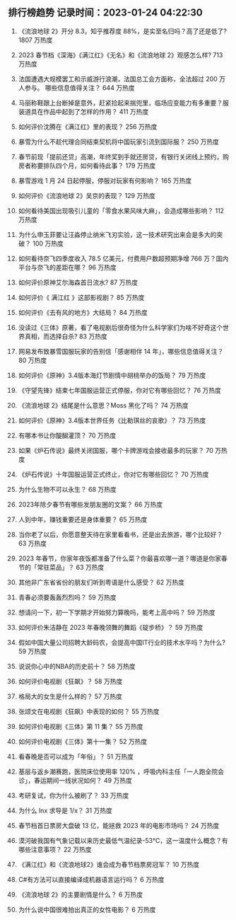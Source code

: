 
## 排行榜趋势 记录时间：2023-01-24 04:22:30
  
  1. 《流浪地球 2》开分 8.3，知乎推荐度 88%，是实至名归吗？高了还是低了? 1807 万热度
    
  2. 2023 春节档《深海》《满江红》《无名》和《流浪地球 2》观感怎么样? 713 万热度
    
  3. 法国遭遇大规模罢工和示威游行浪潮，法国总工会方面称，全法超过 200 万人参与。 哪些信息值得关注？ 644 万热度
    
  4. 马丽称鞋跟上台断掉是意外，赶紧捡起来揣兜里，临场应变能力有多重要？服装道具在作品中起到了怎样的作用？ 411 万热度
    
  5. 如何评价沈腾在《满江红》里的表现？ 256 万热度
    
  6. 暴雪为什么不趁代理合同结束契机将中国玩家引流到国际服？ 250 万热度
    
  7. 春节前现「提前还贷」高潮，年终奖到手就还房贷，有银行关闭线上预约，购房者称要排队四个月，如何看待此事？ 179 万热度
    
  8. 暴雪游戏 1 月 24 日起停服，停服对玩家有何影响？ 165 万热度
    
  9. 如何评价《流浪地球 2》吴京的表现？ 129 万热度
    
  10. 如何看待美国出现吸引儿童的「零食水果风味大麻」，会造成哪些影响？ 112 万热度
    
  11. 为什么申玉菲要让汪淼停止纳米飞刃实验，这一技术研究出来会是多大的突破？ 100 万热度
    
  12. 如何看待奈飞四季度收入 78.5 亿美元，付费用户数超预期净增 766 万？国内平台与奈飞的差距在哪？ 96 万热度
    
  13. 如何评价原神艾尔海森首日流水? 87 万热度
    
  14. 如何评价《 满江红 》这部影视剧？ 85 万热度
    
  15. 如何评价《去有风的地方》大结局？ 84 万热度
    
  16. 没读过《三体》原著，看了电视剧后很奇怪为什么科学家们为啥不好奇这个世界真相，而选择自杀? 83 万热度
    
  17. 网易发布致暴雪国服玩家的告别信「感谢相伴 14 年」，哪些信息值得关注？ 80 万热度
    
  18. 如何评价《原神》3.4版本海灯节剧情中胡桃举办的饭局？ 79 万热度
    
  19. 《守望先锋》结束七年国服运营正式停服，你对它有哪些回忆？ 76 万热度
    
  20. 《流浪地球 2》结尾是什么意思？Moss 黑化了吗？ 74 万热度
    
  21. 如何评价《原神》3.4版本世界任务《比勒琪丝的哀歌》？ 73 万热度
    
  22. 有哪本书让你醍醐灌顶？ 70 万热度
    
  23. 如果《炉石传说》最终关闭国服，哪个卡牌游戏会接收最多的玩家？ 70 万热度
    
  24. 《炉石传说》十年国服运营正式终止，你对它有哪些回忆？ 70 万热度
    
  25. 为什么生物不可以永生？ 68 万热度
    
  26. 2023年除夕春节有哪些发朋友圈的文案？ 66 万热度
    
  27. 人到中年，赚钱重要还是身体重要？ 65 万热度
    
  28. 当你老了以后，你愿意整天待在家里看看书，还是出去旅游，哪个比较好？ 63 万热度
    
  29. 2023 年春节，你家年夜饭都准备了什么菜？你最喜欢哪一道？哪道是你家春节的「常驻菜品」？ 63 万热度
    
  30. 其他非广东省省份的朋友们听到粤语是什么感受？ 62 万热度
    
  31. 青春必须要轰轰烈烈吗？ 59 万热度
    
  32. 想请问一下，初一下学期才开始努力算晚吗，能考上高中吗？ 59 万热度
    
  33. 如何评价朱洁静在 2023 年春晚领舞的舞蹈《碇步桥》？ 59 万热度
    
  34. 假如中国大量公司招聘大龄码农，会提高中国IT行业的技术水平吗？为什么? 59 万热度
    
  35. 说说你心中的NBA的历史前十？ 58 万热度
    
  36. 如何评价电视剧《狂飙》？ 58 万热度
    
  37. 格局大的女生是什么样的？ 57 万热度
    
  38. 张颂文在电视剧《狂飙》中表现的如何？ 55 万热度
    
  39. 如何评价电视剧《三体》第 11 集？ 55 万热度
    
  40. 如何评价电视剧《三体》第十一集？ 52 万热度
    
  41. 看春晚是否可以成为「年俗」？ 51 万热度
    
  42. 基层与返乡潮赛跑，医院床位使用率 120% ，呼吸内科主任「一人跑全院会诊」，春运期间一线状况如何？ 49 万热度
    
  43. 考研复试，你为什么被刷了？ 33 万热度
    
  44. 为什么 lnx 求导是 1/x？ 31 万热度
    
  45. 春节档首日票房大盘破 13 亿，能拯救 2023 年的电影市场吗？ 24 万热度
    
  46. 漠河破我国有气象记载以来历史最低气温纪录-53℃，这一温度什么概念？有哪些注意事项？ 22 万热度
    
  47. 《满江红》和《流浪地球2》谁会成为春节档票房冠军？ 10 万热度
    
  48. C#有方法可以直接编译成机器语言运行吗？ 6 万热度
    
  49. 《流浪地球 2》的主要剧情是什么？ 6 万热度
    
  50. 为什么说中国很难拍出真正的女性电影？ 6 万热度
    